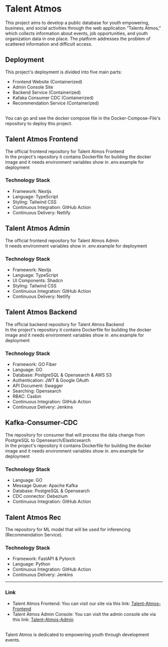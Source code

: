 # Talent Atmos
This project aims to develop a public database for youth empowering, business, and social
 activities through the web application ”Talents Atmos,” which collects information about
 events, job opportunities, and youth organization data in one place. The platform addresses
 the problem of scattered information and difficult access.
 
## Deployment
This project's deployment is divided into five main parts:
- Frontend Website (Containerized)
- Admin Console Site 
- Backend Service (Containerized)
- Kafaka Consumer CDC (Containerized)
- Recommendation Service (Containerized)
<br />
You can go and see the docker compose file in the Docker-Compose-File's repository to deploy this project.

## Talent Atmos Frontend
The official frontend repository for Talent Atmos Frontend <br />
In the project's repository it contains Dockerfile for building the docker image and it needs environment variables show in .env.example for deployment
### __Technology Stack__
- Framework: Nextjs
- Language: TypeScript
- Styling: Tailwind CSS
- Continuous Integration: GitHub Action
- Continuous Delivery: Netlify

## Talent Atmos Admin
The official frontend repository for Talent Atmos Admin <br />
It needs environment variables show in .env.example for deployment
### __Technology Stack__
- Framework: Nextjs
- Language: TypeScript
- UI Components: Shadcn
- Styling: Tailwind CSS
- Continuous Integration: GitHub Action
- Continuous Delivery: Netlify

## Talent Atmos Backend
The official backend repository for Talent Atmos Backend <br />
In the project's repository it contains Dockerfile for building the docker image and it needs environment variables show in .env.example for deployment
### __Technology Stack__
- Framework: GO Fiber
- Language: GO
- Database: PostgreSQL & Opensearch & AWS S3
- Authentication: JWT & Google OAuth
- API Document: Swagger
- Searching: Opensearch
- RBAC: Casbin
- Continuous Integration: GitHub Action
- Continuous Delivery: Jenkins

## Kafka-Consumer-CDC
The repository for consumer that will process the data change from PostgreSQL to Opensearch/Elasticsearch <br />
In the project's repository it contains Dockerfile for building the docker image and it needs environment variables show in .env.example for deployment
### __Technology Stack__
- Language: GO
- Message Queue: Apache Kafka
- Database: PostgreSQL & Opensearch
- CDC connector: Debezium
- Continuous Integration: GitHub Action

## Talent Atmos Rec
The repository for ML model that will be used for inferencing (Recommendation Service).
### __Technology Stack__
- Framework: FastAPI & Pytorch
- Language: Python
- Continuous Integration: GitHub Action
- Continuous Delivery: Jenkins

---
### Link
- Talent Atmos Frontend: You can visit our site via this link: [Talent-Atmos-Frontend](https://talent-atmos.netlify.app)
- Talent Atmos Admin Console: You can visit the admin console site via this link: [Talent-Atmos-Admin](https://ta-mgmt-cons.netlify.app)
<br />
Talent Atmos is dedicated to empowering youth through development events.

<!--
**Here are some ideas to get you started:**
🙋‍♀️ A short introduction - We are Talent Atmos, we strive to be a centric of youth development events platform.
🧙 Remember, you can do mighty things with the power of [Markdown](https://docs.github.com/github/writing-on-github/getting-started-with-writing-and-formatting-on-github/basic-writing-and-formatting-syntax)
-->
